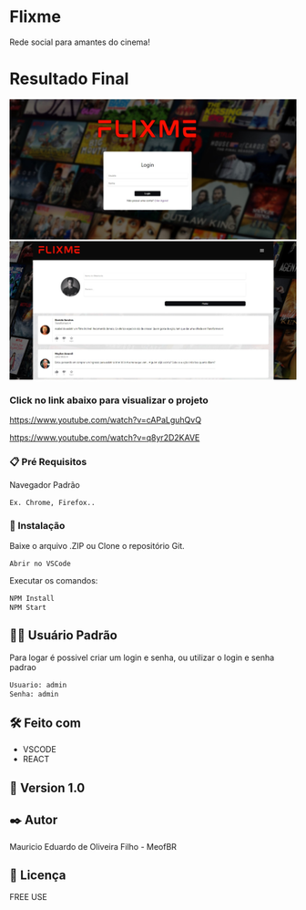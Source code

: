 # Flixme 

Rede social para amantes do cinema!

# Resultado Final
![Click to see the project](https://raw.githubusercontent.com/MeofBR/FlixMe/master/preview_login.jpg)
![Click to see the project](https://raw.githubusercontent.com/MeofBR/FlixMe/master/preview_feed.jpg)

### Click no link abaixo para visualizar o projeto
https://www.youtube.com/watch?v=cAPaLguhQvQ

https://www.youtube.com/watch?v=q8yr2D2KAVE

### 📋 Pré Requisitos

Navegador Padrão

```
Ex. Chrome, Firefox..
```

### 🔧 Instalação

Baixe o arquivo .ZIP ou Clone o repositório Git.

```
Abrir no VSCode
```

Executar os comandos:

```
NPM Install
NPM Start
```
## 🧑‍💻 Usuário Padrão

Para logar é possivel criar um login e senha, ou utilizar o login e senha padrao

```
Usuario: admin
Senha: admin
```

## 🛠️ Feito com

* VSCODE
* REACT



## 📌 Version 1.0


## ✒️ Autor

Mauricio Eduardo de Oliveira Filho - MeofBR



## 📄 Licença

FREE USE


